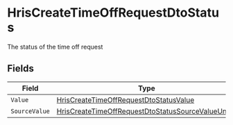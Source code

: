 # HrisCreateTimeOffRequestDtoStatus

The status of the time off request


## Fields

| Field                                                                                                                             | Type                                                                                                                              | Required                                                                                                                          | Description                                                                                                                       |
| --------------------------------------------------------------------------------------------------------------------------------- | --------------------------------------------------------------------------------------------------------------------------------- | --------------------------------------------------------------------------------------------------------------------------------- | --------------------------------------------------------------------------------------------------------------------------------- |
| `Value`                                                                                                                           | [HrisCreateTimeOffRequestDtoStatusValue](../../Models/Components/HrisCreateTimeOffRequestDtoStatusValue.md)                       | :heavy_minus_sign:                                                                                                                | N/A                                                                                                                               |
| `SourceValue`                                                                                                                     | [HrisCreateTimeOffRequestDtoStatusSourceValueUnion](../../Models/Components/HrisCreateTimeOffRequestDtoStatusSourceValueUnion.md) | :heavy_minus_sign:                                                                                                                | N/A                                                                                                                               |